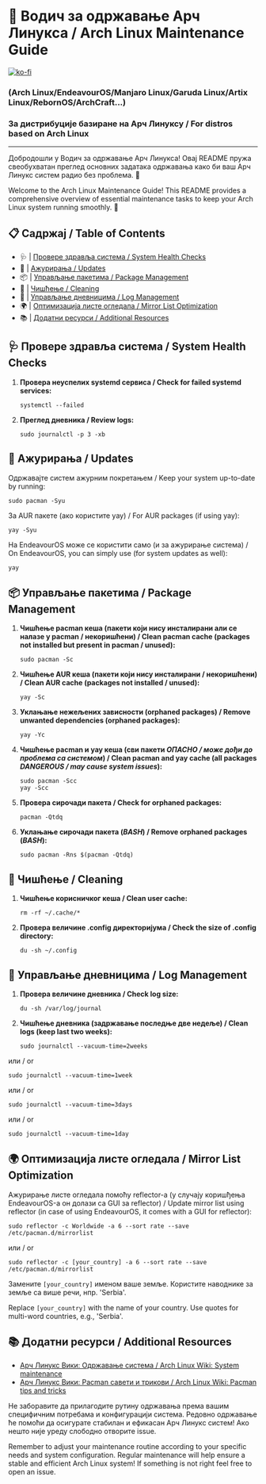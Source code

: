 # 🐧 Водич за одржавање Арч Линукса / Arch Linux Maintenance Guide
[![ko-fi](https://ko-fi.com/img/githubbutton_sm.svg)](https://ko-fi.com/P5P311PGR8)

### (Arch Linux/EndeavourOS/Manjaro Linux/Garuda Linux/Artix Linux/RebornOS/ArchCraft...)
### За дистрибуције базиране на Арч Линуксу / For distros based on Arch Linux

---

Добродошли у Водич за одржавање Арч Линукса! Овај README пружа свеобухватан преглед основних задатака одржавања како би ваш Арч Линукс систем радио без проблема. 🚀

Welcome to the Arch Linux Maintenance Guide! This README provides a comprehensive overview of essential maintenance tasks to keep your Arch Linux system running smoothly. 🚀

## 📋 Садржај / Table of Contents

- 🩺 | [Провере здравља система / System Health Checks](#-провере-здравља-система--system-health-checks)
- 🔄 | [Ажурирања / Updates](#-ажурирања--updates)
- 📦 | [Управљање пакетима / Package Management](#-управљање-пакетима--package-management)
- 🧹 | [Чишћење / Cleaning](#-чишћење--cleaning)
- 📝 | [Управљање дневницима / Log Management](#-управљање-дневницима--log-management)
- 🌍 | [Оптимизација листе огледала / Mirror List Optimization](#-оптимизација-листе-огледала--mirror-list-optimization)
- 📚 | [Додатни ресурси / Additional Resources](#-додатни-ресурси--additional-resources)

## 🩺 Провере здравља система / System Health Checks

1. **Провера неуспелих systemd сервиса / Check for failed systemd services:**
   ```
   systemctl --failed
   ```

2. **Преглед дневника / Review logs:**
   ```
   sudo journalctl -p 3 -xb
   ```

## 🔄 Ажурирања / Updates

Одржавајте систем ажурним покретањем / Keep your system up-to-date by running:

```
sudo pacman -Syu
```

За AUR пакете (ако користите yay) / For AUR packages (if using yay):

```
yay -Syu
```

На EndeavourOS може се користити само (и за ажурирање система) / On EndeavourOS, you can simply use (for system updates as well):

```
yay
```

## 📦 Управљање пакетима / Package Management

1. **Чишћење pacman кеша (пакети који нису инсталирани али се налазе у pacman / некоришћени) / Clean pacman cache (packages not installed but present in pacman / unused):**
   ```
   sudo pacman -Sc
   ```
2. **Чишћење AUR кеша (пакети који нису инсталирани / некоришћени) / Clean AUR cache (packages not installed / unused):**
   ```
   yay -Sc
   ```
3. **Уклањање нежељених зависности (orphaned packages) / Remove unwanted dependencies (orphaned packages):**
   ```
   yay -Yc
   ```
4. **Чишћење pacman и yay кеша (сви пакети *ОПАСНО / може дођи до проблема са системом*) / Clean pacman and yay cache (all packages *DANGEROUS / may cause system issues*):**
   ```
   sudo pacman -Scc
   yay -Scc
   ```
5. **Провера сирочади пакета / Check for orphaned packages:**
   ```
   pacman -Qtdq
   ```

6. **Уклањање сирочади пакета (*BASH*) / Remove orphaned packages (*BASH*):**
   ```
   sudo pacman -Rns $(pacman -Qtdq)
   ```

## 🧹 Чишћење / Cleaning

1. **Чишћење корисничког кеша / Clean user cache:**
   ```
   rm -rf ~/.cache/*
   ```

2. **Провера величине .config директоријума / Check the size of .config directory:**
   ```
   du -sh ~/.config
   ```

## 📜 Управљање дневницима / Log Management

1. **Провера величине дневника / Check log size:**
   ```
   du -sh /var/log/journal
   ```

2. **Чишћење дневника (задржавање последње две недеље) / Clean logs (keep last two weeks):**
   ```
   sudo journalctl --vacuum-time=2weeks
   ```

или / or

   ```
   sudo journalctl --vacuum-time=1week
   ```

или / or

   ```
   sudo journalctl --vacuum-time=3days
   ```

или / or

   ```
   sudo journalctl --vacuum-time=1day
   ```

## 🌍 Оптимизација листе огледала / Mirror List Optimization

Ажурирање листе огледала помоћу reflector-а (у случају коришђења EndeavourOS-а он долази са GUI за reflector) / Update mirror list using reflector (in case of using EndeavourOS, it comes with a GUI for reflector):

   ```
   sudo reflector -c Worldwide -a 6 --sort rate --save /etc/pacman.d/mirrorlist
   ```

или / or

   ```
   sudo reflector -c [your_country] -a 6 --sort rate --save /etc/pacman.d/mirrorlist
   ```

Замените `[your_country]` именом ваше земље. Користите наводнике за земље са више речи, нпр. 'Serbia'.

Replace `[your_country]` with the name of your country. Use quotes for multi-word countries, e.g., 'Serbia'.

## 📚 Додатни ресурси / Additional Resources

- [Арч Линукс Вики: Одржавање система / Arch Linux Wiki: System maintenance](https://wiki.archlinux.org/title/System_maintenance)
- [Арч Линукс Вики: Pacman савети и трикови / Arch Linux Wiki: Pacman tips and tricks](https://wiki.archlinux.org/title/Pacman/Tips_and_tricks)

Не заборавите да прилагодите рутину одржавања према вашим специфичним потребама и конфигурацији система. Редовно одржавање ће помоћи да осигурате стабилан и ефикасан Арч Линукс систем!
Ако нешто није уреду слободно отворите issue.

Remember to adjust your maintenance routine according to your specific needs and system configuration. Regular maintenance will help ensure a stable and efficient Arch Linux system!
If something is not right feel free to open an issue.
